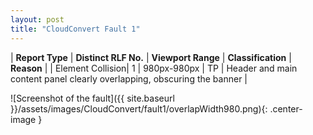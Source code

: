 ```yaml
---
layout: post
title: "CloudConvert Fault 1"
---
```

| **Report Type** | **Distinct RLF No.** | **Viewport Range** | **Classification** | **Reason** |
| Element Collision| 1 | 980px-980px | TP | Header and main content panel clearly overlapping, obscuring the banner | 

![Screenshot of the fault]({{ site.baseurl }}/assets/images/CloudConvert/fault1/overlapWidth980.png){: .center-image }
